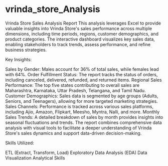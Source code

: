 # vrinda_store_Analysis
Vrinda Store Sales Analysis Report
This analysis leverages Excel to provide valuable insights into Vrinda Store's sales performance across multiple dimensions, including time periods, regions, customer demographics, and product categories. The interactive dashboard visualizes key sales data, enabling stakeholders to track trends, assess performance, and refine business strategies.

Key Insights:

Sales by Gender: Males account for 36% of total sales, while females lead with 64%.
Order Fulfillment Status: The report tracks the status of orders, including canceled, delivered, refunded, and returned items.
Regional Sales Performance: The top five states contributing to overall sales are Maharashtra, Karnataka, Uttar Pradesh, Telangana, and Tamil Nadu.
Customer Demographics: Sales data is segmented by age groups (Adults, Seniors, and Teenagers), allowing for more targeted marketing strategies.
Sales Channels: Performance is tracked across various sales platforms, including Ajio, Amazon, Flipkart, Meesho, Myntra, Nalli, and more.
Monthly Sales Trends: A detailed breakdown of sales by month provides insights into seasonal fluctuations and trends.
The report combines comprehensive data analysis with visual tools to facilitate a deeper understanding of Vrinda Store's sales dynamics and support data-driven decision-making.

Skills Utilized:

ETL (Extract, Transform, Load)
Exploratory Data Analysis (EDA)
Data Visualization
Analytical Skills

